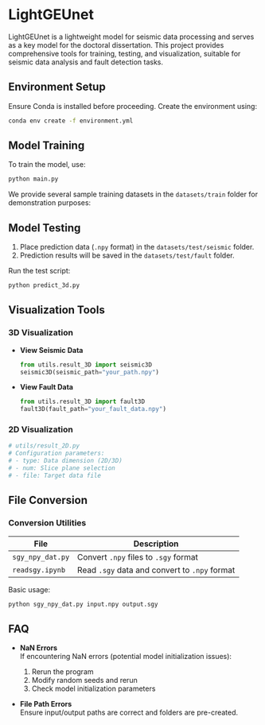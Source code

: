 
# LightGEUnet  
LightGEUnet is a lightweight model for seismic data processing and serves as a key model for the doctoral dissertation. This project provides comprehensive tools for training, testing, and visualization, suitable for seismic data analysis and fault detection tasks.

## Environment Setup  
Ensure Conda is installed before proceeding. Create the environment using:  
```bash
conda env create -f environment.yml
```

## Model Training  
To train the model, use:  
```bash
python main.py
```

We provide several sample training datasets in the `datasets/train` folder for demonstration purposes:


## Model Testing  
1. Place prediction data (`.npy` format) in the `datasets/test/seismic` folder.  
2. Prediction results will be saved in the `datasets/test/fault` folder.  

Run the test script:  
```bash
python predict_3d.py
```

## Visualization Tools  
### 3D Visualization  
- **View Seismic Data**  
  ```python
  from utils.result_3D import seismic3D
  seismic3D(seismic_path="your_path.npy")
  ```
- **View Fault Data**  
  ```python
  from utils.result_3D import fault3D
  fault3D(fault_path="your_fault_data.npy")
  ```

### 2D Visualization  
```python
# utils/result_2D.py
# Configuration parameters:
# - type: Data dimension (2D/3D)
# - num: Slice plane selection
# - file: Target data file
```

## File Conversion  

### Conversion Utilities

| File | Description |
|------|-------------|
| `sgy_npy_dat.py` | Convert `.npy` files to `.sgy` format |
| `readsgy.ipynb` | Read `.sgy` data and convert to `.npy` format |

Basic usage:
```bash
python sgy_npy_dat.py input.npy output.sgy
```

## FAQ  
- **NaN Errors**  
  If encountering NaN errors (potential model initialization issues):  
  1. Rerun the program  
  2. Modify random seeds and rerun  
  3. Check model initialization parameters  

- **File Path Errors**  
  Ensure input/output paths are correct and folders are pre-created.  

